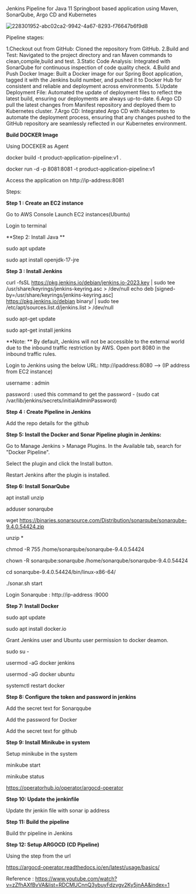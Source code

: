 Jenkins Pipeline for Java 11 Springboot based application using Maven, SonarQube, Argo CD and Kubernetes

![228301952-abc02ca2-9942-4a67-8293-f76647b6f9d8](https://github.com/user-attachments/assets/35aa8a5d-e9f8-4470-8d1a-620f2bc74598)



Pipeline stages:

1.Checkout out from GitHub: Cloned the repository from GitHub.
2.Build and Test: Navigated to the project directory and ran Maven commands to clean,compile,build and test.
3.Static Code Analysis: Integrated with SonarQube for continuous inspection of code quality check.
4.Build and Push Docker Image: Built a Docker image for our Spring Boot application, tagged it with the Jenkins build number,
and pushed it to Docker Hub for consistent and reliable and deployment across environments.
5.Update Deployment File: Automated the update of deployment files to reflect the latest build, ensuring our deployments are always up-to-date. 
6.Argo CD pull the latest changes from Manifest repository and deployed them to Kubernetes cluster.
7.Argo CD: Integrated Argo CD with Kubernetes to automate the deployment process, ensuring that any changes pushed to the GitHub repository are seamlessly reflected in our Kubernetes environment.

**Build DOCKER Image**

Using DOCEKER as Agent

docker build -t product-application-pipeline:v1 .

docker run -d -p 8081:8081 -t product-application-pipeline:v1

 Access the application on http://ip-address:8081

Steps:

**Step 1 : Create an EC2 instance**

Go to AWS Console
Launch EC2 instances(Ubuntu)

Login to terminal

**Step 2: Install Java **

sudo apt update

sudo apt install openjdk-17-jre

**Step 3 :  Install Jenkins**

curl -fsSL https://pkg.jenkins.io/debian/jenkins.io-2023.key | sudo tee \
  /usr/share/keyrings/jenkins-keyring.asc > /dev/null
echo deb [signed-by=/usr/share/keyrings/jenkins-keyring.asc] \
  https://pkg.jenkins.io/debian binary/ | sudo tee \
  /etc/apt/sources.list.d/jenkins.list > /dev/null
	
sudo apt-get update

sudo apt-get install jenkins

**Note: ** By default, Jenkins will not be accessible to the external world due to the inbound traffic restriction by AWS. 
Open port 8080 in the inbound traffic rules.

Login to Jenkins using the below URL:
http://ipaddress:8080 -->  (IP address from EC2 instance)

username : admin

password : used this command to get the password - (sudo cat /var/lib/jenkins/secrets/initialAdminPassword)

**Step 4 : Create Pipeline in Jenkins**

Add the repo details for the github

**Step 5: Install the Docker and Sonar Pipeline plugin in Jenkins:**

Go to Manage Jenkins > Manage Plugins.
In the Available tab, search for "Docker Pipeline".

Select the plugin and click the Install button.

Restart Jenkins after the plugin is installed.

**Step 6: Install SonarQube**

apt install unzip

adduser sonarqube

wget https://binaries.sonarsource.com/Distribution/sonarqube/sonarqube-9.4.0.54424.zip

unzip *

chmod -R 755 /home/sonarqube/sonarqube-9.4.0.54424

chown -R sonarqube:sonarqube /home/sonarqube/sonarqube-9.4.0.54424

cd sonarqube-9.4.0.54424/bin/linux-x86-64/

./sonar.sh start

Login Sonarqube : http://ip-address :9000

**Step 7: Install Docker**

sudo apt update

sudo apt install docker.io

Grant Jenkins user and Ubuntu user permission to docker deamon.

sudo su - 

usermod -aG docker jenkins

usermod -aG docker ubuntu

systemctl restart docker

**Step 8: Configure the token and password in jenkins** 

Add the secret text for Sonarqqube 

Add the password for Docker

Add the secret text for github

**Step 9: Install Minikube in system**

Setup minikube in the system

minikube start

minikube status

https://operatorhub.io/operator/argocd-operator

**Step 10: Update the jenkinfile**

Update thr jenkin file with sonar ip address

**Step 11: Build the pipeline**

Build thr pipeline in Jenkins

**Step 12: Setup ARGOCD (CD Pipeline)**

Using the step from the url

https://argocd-operator.readthedocs.io/en/latest/usage/basics/



Reference : https://www.youtube.com/watch?v=zZfhAXfBvVA&list=RDCMUCnnQ3ybuyFdzvgv2Ky5jnAA&index=1
















